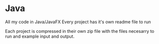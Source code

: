# Java
All my code in Java/JavaFX
Every project has it's own readme file to run 

Each project is compressed in their own zip file with the files necesarry to run and example input and output. 
